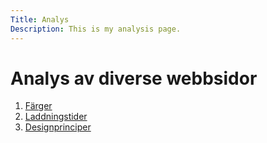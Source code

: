 ```yaml
---
Title: Analys
Description: This is my analysis page.
---
```


# Analys av diverse webbsidor

1. [Färger](analysis/01_colors)
2. [Laddningstider](analysis/02_load)
3. [Designprinciper](analysis/03_design_principles)